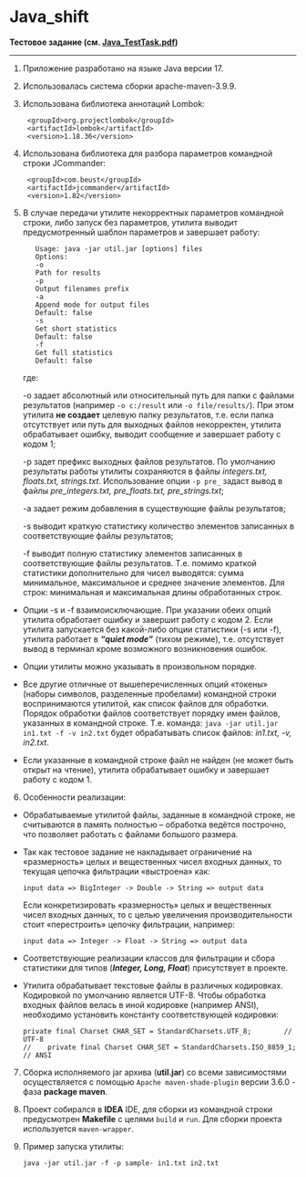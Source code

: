 # Java_shift

**Тестовое задание (см. [Java_TestTask.pdf](Java_TestTask.pdf))**

---

1. Приложение разработано на языке Java версии 17.


2. Использовалась система сборки apache-maven-3.9.9.


3. Использована библиотека аннотаций Lombok:
   ```
    <groupId>org.projectlombok</groupId>
    <artifactId>lombok</artifactId>
    <version>1.18.36</version>
   ```
4. Использована библиотека для разбора параметров командной строки JCommander:
   ```
    <groupId>com.beust</groupId>
    <artifactId>jcommander</artifactId>
    <version>1.82</version>
   ```

5. В случае передачи утилите некорректных параметров командной строки, либо запуск без параметров, утилита выводит предусмотренный шаблон параметров и завершает работу:

   ```
      Usage: java -jar util.jar [options] files
      Options:
      -o
      Path for results
      -p
      Output filenames prefix
      -a
      Append mode for output files
      Default: false
      -s
      Get short statistics
      Default: false
      -f
      Get full statistics
      Default: false
   ```
   где:

   -o задает абсолютный или относительный путь для папки с файлами результатов (например `-o c:/result` или `-o file/results/`). При этом утилита **не создает** целевую папку результатов, т.е. если папка отсутствует или путь для выходных файлов некорректен, утилита обрабатывает ошибку, выводит сообщение и завершает работу с кодом 1;
      
   -p задет префикс выходных файлов результатов. По умолчанию результаты работы утилиты сохраняются в файлы *integers.txt, floats.txt, strings.txt*.  Использование опции
      `-p pre_` задаст вывод в файлы *pre_integers.txt, pre_floats.txt, pre_strings.txt*;
      
   -a задает режим добавления в существующие файлы результатов;
   
   -s выводит краткую статистику количество элементов записанных в соответствующие файлы результатов;
   
   -f выводит полную статистику элементов записанных в соответствующие файлы результатов. Т.е. помимо краткой статистики дополнительно для чисел выводятся: сумма минимальное, максимальное и среднее значение элементов. Для строк: минимальная и максимальная длины обработанных строк.

-  Опции -s и -f взаимоисключающие. При указании обеих опций утилита обработает ошибку и завершит работу с кодом 2.
Если утилита запускается без какой-либо опции статистики (-s или -f), утилита работает в ***“quiet mode”*** (тихом режиме), т.е. отсутствует вывод в терминал кроме возможного возникновения ошибок.

-  Опции утилиты можно указывать в произвольном порядке.

-  Все другие отличные от вышеперечисленных опций «токены» (наборы символов, разделенные пробелами) командной строки воспринимаются утилитой, как список файлов для обработки. Порядок обработки файлов соответствует порядку имен файлов, указанных в командной строке. Т.е. команда: `java -jar util.jar in1.txt -f -v in2.txt` будет обрабатывать список файлов: *in1.txt, -v, in2.txt*.

-  Если указанные в командной строке файл не найден (не может быть открыт на чтение), утилита обрабатывает ошибку и завершает работу с кодом 1. 

6. Особенности реализации:

-  Обрабатываемые утилитой файлы, заданные в командной строке, не считываются в память полностью – обработка ведётся построчно, что позволяет работать с файлами большого размера.

 
-  Так как тестовое задание не накладывает ограничение на «размерность» целых и вещественных чисел входных данных, то текущая цепочка фильтрации «выстроена» как:
    ```
    input data => BigInteger -> Double -> String => output data
    ```
    Если конкретизировать «размерность» целых и вещественных чисел входных данных, то с целью увеличения производительности стоит «перестроить» цепочку фильтрации, например:
    ```
    input data => Integer -> Float -> String => output data
    ```

-  Соответствующие реализации классов для фильтрации и сбора статистики для типов (***Integer, Long, Float***) присутствует в проекте.


-  Утилита обрабатывает текстовые файлы в различных кодировках. Кодировкой по умолчанию является UTF-8. Чтобы обработка входных файлов велась в иной кодировке (например ANSI), необходимо установить константу соответствующей кодировки:

   ```
   private final Charset CHAR_SET = StandardCharsets.UTF_8;        // UTF-8
   //    private final Charset CHAR_SET = StandardCharsets.ISO_8859_1; // ANSI
   ```

7. Сборка исполняемого jar архива (**util.jar**) со всеми зависимостями осуществляется с помощью
   `Apache maven-shade-plugin` версии 3.6.0 - фаза **package maven**.


8. Проект собирался в **IDEA** IDE, для сборки из командной строки предусмотрен **Makefile** с целями
   `build` и `run`. Для сборки проекта используется `maven-wrapper`.


9. Пример запуска утилиты:
   ```
   java -jar util.jar -f -p sample- in1.txt in2.txt
   ```
